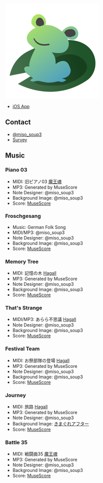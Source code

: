 ![icon](assets/icon.png)

- [iOS App](https://itunes.apple.com/us/app/scorepond/id1423469382?ls=1&mt=8)

## Contact

- [@miso_soup3](https://twitter.com/miso_soup3)
- [Survey](https://docs.google.com/forms/d/e/1FAIpQLSfRUBT1zlAKi7FBVZD-0ySSqOgaFkSqjlzPyhBJiv9iuU15Hg/viewform)

## Music

### Piano 03

- MIDI: 旧ピアノ03 [魔王魂](https://maoudamashii.jokersounds.com/)
- MP3: Generated by MuseScore
- Note Designer: @miso_soup3
- Background Image: @miso_soup3
- Score: [MuseScore](https://musescore.com/thebiblobiblo/piano03_note)

### Froschgesang

- Music: German Folk Song
- MIDI/MP3: @miso_soup3
- Note Designer: @miso_soup3
- Background Image: @miso_soup3
- Score: [MuseScore](https://musescore.com/thebiblobiblo/froschgesang)

### Memory Tree

- MIDI: 記憶の木 [Hagall](http://hagall.hacca.jp/)
- MP3: Generated by MuseScore
- Note Designer: @miso_soup3
- Background Image: @miso_soup3
- Score: [MuseScore](https://musescore.com/thebiblobiblo/memorytree_note)

### That's Strange

- MIDI/MP3: あらら不思議 [Hagall](http://hagall.hacca.jp/)
- Note Designer: @miso_soup3
- Background Image: @miso_soup3
- Score: [MuseScore](https://musescore.com/thebiblobiblo/thatsstrange)

### Festival Team

- MIDI: お祭部隊の登場 [Hagall](http://hagall.hacca.jp/)
- MP3: Generated by MuseScore
- Note Designer: @miso_soup3
- Background Image: @miso_soup3
- Score: [MuseScore](https://musescore.com/thebiblobiblo/festival_note)

### Journey

- MIDI: 旅路 [Hagall](http://hagall.hacca.jp/)
- MP3: Generated by MuseScore
- Note Designer: @miso_soup3
- Background Image: [きまぐれアフター](http://www5d.biglobe.ne.jp/~gakai/)
- Score: [MuseScore](https://musescore.com/thebiblobiblo/journey_note)

### Battle 35

- MIDI: 戦闘曲35 [魔王魂](https://maoudamashii.jokersounds.com/)
- MP3: Generated by MuseScore
- Note Designer: @miso_soup3
- Background Image: @miso_soup3
- Score: [MuseScore](https://musescore.com/thebiblobiblo/scores/5194904)

